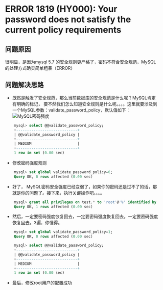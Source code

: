 # ERROR 1819 (HY000): Your password does not satisfy the current policy requirements

## 问题原因

很明显，是因为mysql 5.7 的安全规则更严格了，密码不符合安全规范，MySQL的处理方式确实简单粗暴（ERROR）

## 问题解决思路

- 既然是触发了安全规范，那么当前数据库的安全规范是什么呢？MySQL肯定有明确的标记， 要不然我们怎么知道安全规则是什么呢。。。。这里就要涉及到一个MySQL参数：validate_password_policy，默认值如下：
![MySQL密码强度](https://files.jb51.net/file_images/article/201610/2016102293020153.jpg "MySQL密码强度")

```sql
    mysql> select @@validate_password_policy;
    +----------------------------+
    | @@validate_password_policy |
    +----------------------------+
    | MEDIUM                     |
    +----------------------------+
    1 row in set (0.00 sec)
```

- 修改密码强度规则

```sql
    mysql> set global validate_password_policy=0;
    Query OK, 0 rows affected (0.00 sec)
```

- 好了， MySQL密码安全强度已经变弱了，如果你的密码还是过不了的话，那就是你的问题了。接下来，执行关键操作吧。。。。

```sql
    mysql> grant all privileges on test.* to 'root'@'%' identified by 'passwd' with grant otption;
    Query OK, 1 rows affected (0.00 sec)
```

- 然后，一定要密码强度恢复回去，一定要密码强度恢复回去，一定要密码强度恢复回去。3遍，你懂得。

```sql
    mysql> set global validate_password_policy=1;
    Query OK, 0 rows affected (0.00 sec)

    mysql> select @@validate_password_policy;
    +----------------------------+
    | @@validate_password_policy |
    +----------------------------+
    | MEDIUM                     |
    +----------------------------+
    1 row in set (0.00 sec)
```

- 最后，修改root用户的配置成功
